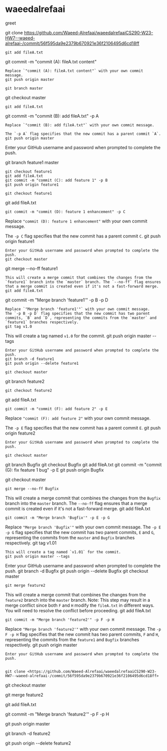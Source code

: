 # waeedalrefaai
greet

git clone <https://github.com/Waeed-Alrefaai/waeedalrefaaiCS290-W23-HW7--waeed-alrefaai-/commit/56f595da9e2379b670921e36f2106495d6cd18ff>
```
git add fileA.txt
```
git commit -m "commit (A): fileA.txt content"
```
Replace `"commit (A): fileA.txt content"` with your own commit message.
git push origin master

git branch master
```
git checkout master
```
git add fileA.txt
```
git commit -m "commit (B): add fileA.txt" -p A
```
Replace `"commit (B): add fileA.txt"` with your own commit message.

The `-p A` flag specifies that the new commit has a parent commit `A`.
git push origin master
```
Enter your GitHub username and password when prompted to complete the push.

git branch feature1 master
```
git checkout feature1
git add fileA.txt
git commit -m "commit (C): add feature 1" -p B
git push origin feature1

git checkout feature1
```
git add fileA.txt
```
git commit -m "commit (D): feature 1 enhancement" -p C
```
Replace `"commit (D): feature 1 enhancement"` with your own commit message.

The `-p C` flag specifies that the new commit has a parent commit `C`.
git push origin feature1
```
Enter your GitHub username and password when prompted to complete the push.
git checkout master
```
git merge --no-ff feature1
```
This will create a merge commit that combines the changes from the `feature1` branch into the `master` branch. The `--no-ff` flag ensures that a merge commit is created even if it's not a fast-forward merge.
git add fileA.txt
```
git commit -m "Merge branch 'feature1'" -p B -p D
```
Replace `"Merge branch 'feature1'"` with your own commit message.
The `-p B -p D` flag specifies that the new commit has two parent commits, `B` and `D`, representing the commits from the `master` and `feature1` branches respectively.
git tag v1.0
```
This will create a tag named `v1.0` for the commit.
git push origin master --tags
```
Enter your GitHub username and password when prompted to complete the push.
git branch -d feature1
git push origin --delete feature1

git checkout master
```
git branch feature2
```
git checkout feature2
```
git add fileA.txt
```
git commit -m "commit (F): add feature 2" -p E
```
Replace `"commit (F): add feature 2"` with your own commit message.

The `-p E` flag specifies that the new commit has a parent commit `E`.
git push origin feature2
```
Enter your GitHub username and password when prompted to complete the push.

git checkout master
```
git branch Bugfix
git checkout Bugfix
git add fileA.txt
git commit -m "commit (G): fix feature 1 bug" -p E
git push origin Bugfix

git checkout master
````
git merge --no-ff Bugfix
````
This will create a merge commit that combines the changes from the `Bugfix` branch into the `master` branch. The `--no-ff` flag ensures that a merge commit is created even if it's not a fast-forward merge.
git add fileA.txt
````
git commit -m "Merge branch 'Bugfix'" -p E -p G
````
Replace `"Merge branch 'Bugfix'"` with your own commit message.
The `-p E -p G` flag specifies that the new commit has two parent commits, `E` and `G`, representing the commits from the `master` and `Bugfix` branches respectively.
git tag v1.01
````
This will create a tag named `v1.01` for the commit.
git push origin master --tags
````
Enter your GitHub username and password when prompted to complete the push.
git branch -d Bugfix
git push origin --delete Bugfix
git checkout master
```
git merge feature2
```
This will create a merge commit that combines the changes from the `feature2` branch into the `master` branch.
Note: This step may result in a merge conflict since both `F` and `H` modify the `fileA.txt` in different ways. You will need to resolve the conflict before proceeding.
git add fileA.txt
```
git commit -m "Merge branch 'feature2'" -p F -p H
```
Replace `"Merge branch 'feature2'"` with your own commit message.
The `-p F -p H` flag specifies that the new commit has two parent commits, `F` and `H`, representing the commits from the `feature1` and `Bugfix` branches respectively.
git push origin master
```
Enter your GitHub username and password when prompted to complete the push.


git clone <https://github.com/Waeed-Alrefaai/waeedalrefaaiCS290-W23-HW7--waeed-alrefaai-/commit/56f595da9e2379b670921e36f2106495d6cd18ff>
```

git checkout master


git merge feature2

git add fileA.txt


git commit -m "Merge branch 'feature2'" -p F -p H


git push origin master


git branch -d feature2


git push origin --delete feature2





